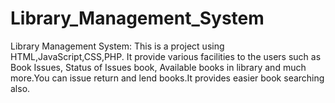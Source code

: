 # Library_Management_System
  Library Management System: This is a project using HTML,JavaScript,CSS,PHP. It provide various facilities to the users such as Book Issues, Status of Issues book, Available books in library and much more.You can issue return and lend books.It provides easier book searching also.
